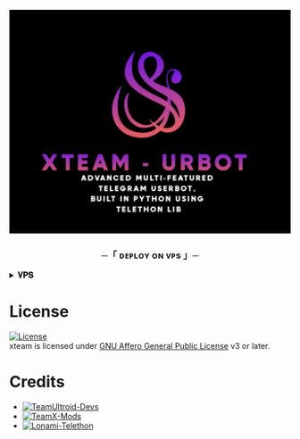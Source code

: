 <p align="center">
  <img src="./resources/extras/logo_readme.jpg" alt="xteam-urbot Logo">
</p>


<h3 align="center">
    ─「 ᴅᴇᴩʟᴏʏ ᴏɴ ᴠᴘs 」─
</h3>

<details>
<summary><b>𝐕𝐏𝐒</b></summary>
<br>
  
Copy these blue words on by on from here to use commands in you own vps.
</h3>

✨ Clone the repository:
```console
git clone https://github.com/xteam-cloner/xteam-urbot
```

✨ Go to the cloned folder:
```console
cd xteam-urbot
```
✨ Create a virtual env:
```console
virtualenv -p /usr/bin/python3 venv 
 . ./venv/bin/activate
```
✨ Install the requirements:
```console
pip3 install --no-cache-dir  -r requirements.txt
```

✨ Fill your variables in the env by

```console
nano .env
```
✨ If you have finished edit, CTRL S + CTRL X.

✨ Install screen to keep running your bot when you close the terminal by
```console
screen -S xteam-urbot
```
✨ Finally Run the bot:
```console
bash startup
```
✨ For getting out from screen session press
• Ctrl+a and Ctrl+d

<a href="https://heroku.com/deploy?template=https://github.com/xteam-cloner/xteam-urbot">
  <img src="https://www.herokucdn.com/deploy/button.svg" alt="Deploy to Heroku">
</a>

✨ Termux Session Gen
```console
apt update && apt upgrade -y && apt install python wget -y && pip install Telethon && wget https://raw.githubusercontent.com/xteam-cloner/Userbotx/dev/resources/session/ssgen.py && python ssgen.py
```
</details>

</h3>

# License
[![License](https://www.gnu.org/graphics/agplv3-155x51.png)](LICENSE)   
xteam is licensed under [GNU Affero General Public License](https://www.gnu.org/licenses/agpl-3.0.en.html) v3 or later.

# Credits
* [![TeamUltroid-Devs](https://img.shields.io/static/v1?label=Teamultroid&message=devs&color=critical)](https://t.me/UltroidDevs)
* [![TeamX-Mods](https://img.shields.io/static/v1?label=TeamX&message=Mods&color=critical)](https://t.me/xteam_cloner)
* [![Lonami-Telethon](https://img.shields.io/static/v1?label=Telethon&message=devs&color=critical)](https://github.com/LonamiWebs/Telethon)
